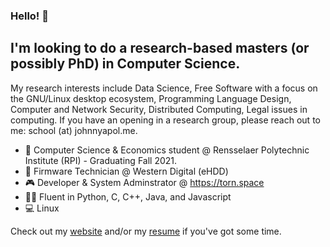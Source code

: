 ### Hello! 👋

## I'm looking to do a research-based masters (or possibly PhD) in Computer Science.
My research interests include Data Science, Free Software with a focus on the GNU/Linux desktop ecosystem, Programming
Language Design, Computer and Network Security, Distributed Computing, Legal issues in computing.
If you have an opening in a research group, please reach out to me: school (at) johnnyapol.me.


- 🏫 Computer Science & Economics student @ Rensselaer Polytechnic Institute (RPI) - Graduating Fall 2021.
- 💾  Firmware Technician @ Western Digital (eHDD)
- 🎮  Developer & System Adminstrator @ https://torn.space
- 👨‍💻  Fluent in Python, C, C++, Java, and Javascript
- 💻  Linux

Check out my [website](https://johnnyapol.me) and/or my [resume](https://johnnyapol.me/resume.pdf) if you've got some time.
